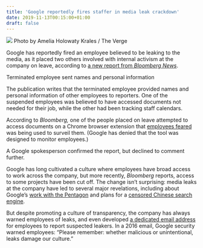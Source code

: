```yaml
---
title: 'Google reportedly fires staffer in media leak crackdown'
date: 2019-11-13T00:15:00+01:00
draft: false
---
```


![](https://cdn.vox-cdn.com/thumbor/UcRGk8pvPI30qmyAP3rpefq9Qxo=/0x0:2040x1360/1310x873/cdn.vox-cdn.com/uploads/chorus_image/image/65688278/akrales_180508_2553_0006.0.jpg) Photo by Amelia Holowaty Krales / The Verge

Google has reportedly fired an employee believed to be leaking to the media, as it placed two others involved with internal activism at the company on leave, according to [a new report from _Bloomberg News_](https://www.bloomberg.com/news/articles/2019-11-12/one-google-staffer-fired-two-others-put-on-leave-amid-tensions).

Terminated employee sent names and personal information

The publication writes that the terminated employee provided names and personal information of other employees to reporters. One of the suspended employees was believed to have accessed documents not needed for their job, while the other had been tracking staff calendars.

According to _Bloomberg,_ one of the people placed on leave attempted to access documents on a Chrome browser extension that [employees feared](https://www.theverge.com/2019/10/23/20929524/google-surveillance-tool-accused-employee-activism-protests-union-organizing) was being used to surveil them. (Google has denied that the tool was designed to monitor employees.)

A Google spokesperson confirmed the report, but declined to comment further.

Google has long cultivated a culture where employees have broad access to work across the company, but more recently, _Bloomberg_ reports, access to some projects have been cut off. The change isn’t surprising: media leaks at the company have led to several major revelations, including about Google’s [work with the Pentagon](https://www.theverge.com/2018/6/1/17418406/google-maven-drone-imagery-ai-contract-expire) and plans for a [censored Chinese search engine](https://www.theverge.com/2018/8/1/17638480/google-china-search-engine-censored-report).

But despite promoting a culture of transparency, the company has always warned employees of leaks, and even developed [a dedicated email address](https://www.theverge.com/2017/5/22/15666672/google-lawsuit-email-stop-leaks) for employees to report suspected leakers. In a 2016 email, Google security warned employees: “Please remember: whether malicious or unintentional, leaks damage our culture.”